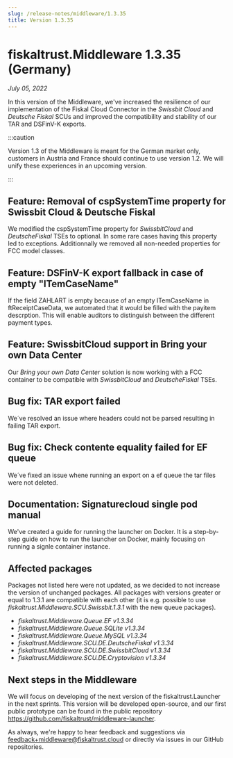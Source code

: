 ```yaml
---
slug: /release-notes/middleware/1.3.35
title: Version 1.3.35
---
```


# fiskaltrust.Middleware 1.3.35 (Germany)
_July 05, 2022_

In this version of the Middleware, we've increased the resilience of our implementation of the Fiskal Cloud Connector in the _Swissbit Cloud_ and _Deutsche Fiskal_ SCUs and improved the compatibility and stability of our TAR and DSFinV-K exports.

:::caution

Version 1.3 of the Middleware is meant for the German market only, customers in Austria and France should continue to use version 1.2. We will unify these experiences in an upcoming version.

:::

## Feature: Removal of cspSystemTime property for Swissbit Cloud & Deutsche Fiskal
We modified the cspSystemTime property for  _SwissbitCloud_ and _DeutscheFiskal_ TSEs to optional. In some rare cases having this property led to exceptions. Additionnally we removed all non-needed properties for FCC model classes.

## Feature:  DSFinV-K export fallback in case of empty "ITemCaseName"
If the field ZAHLART is empty because of an empty ITemCaseName in ftReceiptCaseData, we automated that it would be filled with the payitem descrption. This will enable auditors to distinguish between the different payment types.

## Feature: SwissbitCloud support in Bring your own Data Center
Our _Bring your own Data Center_ solution is now working with a FCC container to be compatible with _SwissbitCloud_ and _DeutscheFiskal_ TSEs.

## Bug fix: TAR export failed
We´ve resolved an issue where headers could not be parsed resulting in failing TAR export. 

## Bug fix: Check contente equality failed for EF queue
We´ve fixed an issue whene running an export on a ef queue the tar files were not deleted.

## Documentation: Signaturecloud single pod manual
We've created a guide for running the launcher on Docker. It is a step-by-step guide on how to run the launcher on Docker, mainly focusing on running a signle container instance.

## Affected packages
Packages not listed here were not updated, as we decided to not increase the version of unchanged packages. All packages with versions greater or equal to 1.3.1 are compatible with each other (it is e.g. possible to use _fiskaltrust.Middleware.SCU.Swissbit.1.3.1_ with the new queue packages).

- _fiskaltrust.Middleware.Queue.EF v1.3.34_
- _fiskaltrust.Middleware.Queue.SQLite v1.3.34_
- _fiskaltrust.Middleware.Queue.MySQL v1.3.34_
- _fiskaltrust.Middleware.SCU.DE.DeutscheFiskal v1.3.34_
- _fiskaltrust.Middleware.SCU.DE.SwissbitCloud v1.3.34_
- _fiskaltrust.Middleware.SCU.DE.Cryptovision v1.3.34_

## Next steps in the Middleware
We will focus on developing of the next version of the fiskaltrust.Launcher in the next sprints.
This version will be developed open-source, and our first public prototype can be found in the public repository https://github.com/fiskaltrust/middleware-launcher.

As always, we're happy to hear feedback and suggestions via [feedback+middleware@fiskaltrust.cloud](mailto:feedback+middleware@fiskaltrust.cloud) or directly via issues in our GitHub repositories.
